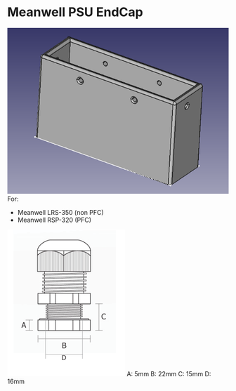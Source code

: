 # Meanwell PSU EndCap
![](preview.png)
For:
- Meanwell LRS-350 (non PFC)
- Meanwell RSP-320 (PFC)

![](cablegland.png)
A: 5mm
B: 22mm
C: 15mm
D: 16mm

